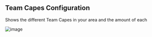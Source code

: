 ## Team Capes Configuration

Shows the different Team Capes in your area and the amount of each

![image](https://raw.githubusercontent.com/runelite/wiki/master/img/Team-Capes-overlay.png)
